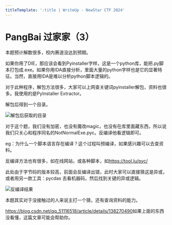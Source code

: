 ```yaml
---
titleTemplate: ':title | WriteUp - NewStar CTF 2024'
---
```

# PangBai 过家家（3）

本题预计解数很多，校内赛道没达到预期。

如果你用了DIE，那应该会看到Pyinstaller字样，这是一个python库，能把.py脚本打包成.exe。如果你用IDA直接分析，里面大量的python字样也是它的显著特征。当然，直接用IDA是难以分析python脚本逻辑的。

对于此种程序，解包方法很多，大家可以上网查关键词pyinstaller解包，资料也很多。我使用的是PyInstaller Extractor。

解包后得到一个目录。

![解包后获取的目录](/assets/images/wp/2024/week3/pangbai3_1.png)

对于这个题，我们没有加密，也没有魔改magic，也没有在库里面藏东西，所以说我们只关心和程序同名的NotNormalExe.pyc。反编译他看逻辑即可。

eg：为什么一个脚本语言存在编译？这个过程叫预编译，如果感兴趣可以去查资料。

反编译方法也有很多，如在线网站，或各种脚本，如<https://tool.lu/pyc/>

此处由于字节码的版本较高，前面会反编译出错，此时大家可以直接猜这是异或，或者用另一款工具：pycdas 去看机器码，然后找到关键的异或逻辑。

![反编译结果](/assets/images/wp/2024/week3/pangbai3_2.png)

本题其实对于没接触过的人来说主打一个猜，还有查询资料的能力。

<https://blog.csdn.net/qq_51116518/article/details/138270490>如果上面的东西没看懂，这篇文章可能会帮助你。
